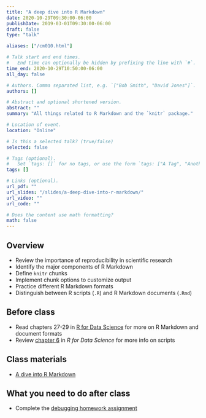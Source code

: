 ```yaml
---
title: "A deep dive into R Markdown"
date: 2020-10-29T09:30:00-06:00
publishDate: 2019-03-01T09:30:00-06:00
draft: false
type: "talk"

aliases: ["/cm010.html"]

# Talk start and end times.
#   End time can optionally be hidden by prefixing the line with `#`.
time_end: 2020-10-29T10:50:00-06:00
all_day: false

# Authors. Comma separated list, e.g. `["Bob Smith", "David Jones"]`.
authors: []

# Abstract and optional shortened version.
abstract: ""
summary: "All things related to R Markdown and the `knitr` package."

# Location of event.
location: "Online"

# Is this a selected talk? (true/false)
selected: false

# Tags (optional).
#   Set `tags: []` for no tags, or use the form `tags: ["A Tag", "Another Tag"]` for one or more tags.
tags: []

# Links (optional).
url_pdf: ""
url_slides: "/slides/a-deep-dive-into-r-markdown/"
url_video: ""
url_code: ""

# Does the content use math formatting?
math: false
---
```




## Overview

* Review the importance of reproducibility in scientific research
* Identify the major components of R Markdown
* Define `knitr` chunks
* Implement chunk options to customize output
* Practice different R Markdown formats
* Distinguish between R scripts (`.R`) and R Markdown documents (`.Rmd`)

## Before class

* Read chapters 27-29 in [R for Data Science](http://r4ds.had.co.nz) for more on R Markdown and document formats
* Review [chapter 6](http://r4ds.had.co.nz/workflow-scripts.html) in *R for Data Science* for more info on scripts

## Class materials

* [A dive into R Markdown](/notes/r-markdown/)

## What you need to do after class

* Complete the [debugging homework assignment](/homework/debugging-rmarkdown/)
